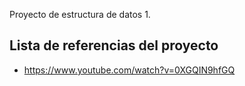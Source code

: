Proyecto de estructura de datos 1.

## Lista de referencias del proyecto

- https://www.youtube.com/watch?v=0XGQIN9hfGQ
